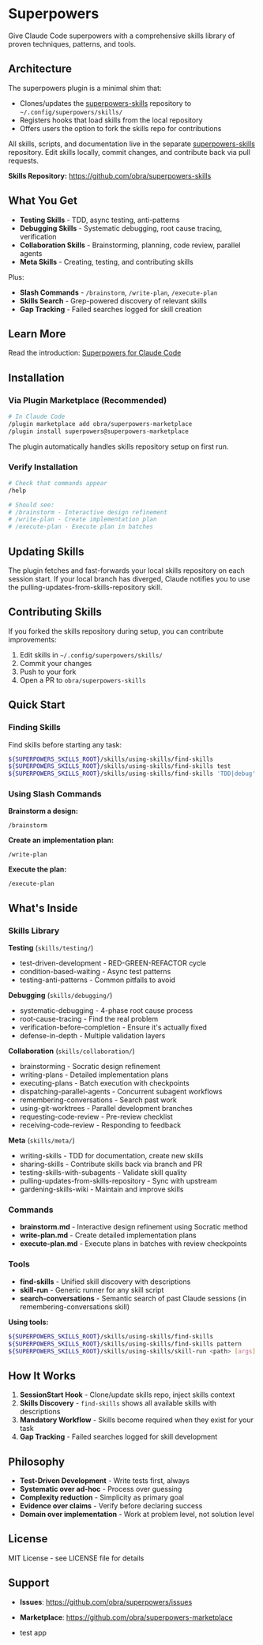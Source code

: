 # Superpowers

Give Claude Code superpowers with a comprehensive skills library of proven techniques, patterns, and tools.

## Architecture

The superpowers plugin is a minimal shim that:
- Clones/updates the [superpowers-skills](https://github.com/obra/superpowers-skills) repository to `~/.config/superpowers/skills/`
- Registers hooks that load skills from the local repository
- Offers users the option to fork the skills repo for contributions

All skills, scripts, and documentation live in the separate [superpowers-skills](https://github.com/obra/superpowers-skills) repository. Edit skills locally, commit changes, and contribute back via pull requests.

**Skills Repository:** https://github.com/obra/superpowers-skills

## What You Get

- **Testing Skills** - TDD, async testing, anti-patterns
- **Debugging Skills** - Systematic debugging, root cause tracing, verification
- **Collaboration Skills** - Brainstorming, planning, code review, parallel agents
- **Meta Skills** - Creating, testing, and contributing skills

Plus:
- **Slash Commands** - `/brainstorm`, `/write-plan`, `/execute-plan`
- **Skills Search** - Grep-powered discovery of relevant skills
- **Gap Tracking** - Failed searches logged for skill creation

## Learn More

Read the introduction: [Superpowers for Claude Code](https://blog.fsck.com/2025/10/09/superpowers/)

## Installation

### Via Plugin Marketplace (Recommended)

```bash
# In Claude Code
/plugin marketplace add obra/superpowers-marketplace
/plugin install superpowers@superpowers-marketplace
```

The plugin automatically handles skills repository setup on first run.

### Verify Installation

```bash
# Check that commands appear
/help

# Should see:
# /brainstorm - Interactive design refinement
# /write-plan - Create implementation plan
# /execute-plan - Execute plan in batches
```

## Updating Skills

The plugin fetches and fast-forwards your local skills repository on each session start. If your local branch has diverged, Claude notifies you to use the pulling-updates-from-skills-repository skill.

## Contributing Skills

If you forked the skills repository during setup, you can contribute improvements:

1. Edit skills in `~/.config/superpowers/skills/`
2. Commit your changes
3. Push to your fork
4. Open a PR to `obra/superpowers-skills`

## Quick Start

### Finding Skills

Find skills before starting any task:

```bash
${SUPERPOWERS_SKILLS_ROOT}/skills/using-skills/find-skills              # All skills with descriptions
${SUPERPOWERS_SKILLS_ROOT}/skills/using-skills/find-skills test         # Filter by pattern
${SUPERPOWERS_SKILLS_ROOT}/skills/using-skills/find-skills 'TDD|debug'  # Regex pattern
```

### Using Slash Commands

**Brainstorm a design:**
```
/brainstorm
```

**Create an implementation plan:**
```
/write-plan
```

**Execute the plan:**
```
/execute-plan
```

## What's Inside

### Skills Library

**Testing** (`skills/testing/`)
- test-driven-development - RED-GREEN-REFACTOR cycle
- condition-based-waiting - Async test patterns
- testing-anti-patterns - Common pitfalls to avoid

**Debugging** (`skills/debugging/`)
- systematic-debugging - 4-phase root cause process
- root-cause-tracing - Find the real problem
- verification-before-completion - Ensure it's actually fixed
- defense-in-depth - Multiple validation layers

**Collaboration** (`skills/collaboration/`)
- brainstorming - Socratic design refinement
- writing-plans - Detailed implementation plans
- executing-plans - Batch execution with checkpoints
- dispatching-parallel-agents - Concurrent subagent workflows
- remembering-conversations - Search past work
- using-git-worktrees - Parallel development branches
- requesting-code-review - Pre-review checklist
- receiving-code-review - Responding to feedback

**Meta** (`skills/meta/`)
- writing-skills - TDD for documentation, create new skills
- sharing-skills - Contribute skills back via branch and PR
- testing-skills-with-subagents - Validate skill quality
- pulling-updates-from-skills-repository - Sync with upstream
- gardening-skills-wiki - Maintain and improve skills

### Commands

- **brainstorm.md** - Interactive design refinement using Socratic method
- **write-plan.md** - Create detailed implementation plans
- **execute-plan.md** - Execute plans in batches with review checkpoints

### Tools

- **find-skills** - Unified skill discovery with descriptions
- **skill-run** - Generic runner for any skill script
- **search-conversations** - Semantic search of past Claude sessions (in remembering-conversations skill)

**Using tools:**
```bash
${SUPERPOWERS_SKILLS_ROOT}/skills/using-skills/find-skills              # Show all skills
${SUPERPOWERS_SKILLS_ROOT}/skills/using-skills/find-skills pattern      # Search skills
${SUPERPOWERS_SKILLS_ROOT}/skills/using-skills/skill-run <path> [args]  # Run any skill script
```

## How It Works

1. **SessionStart Hook** - Clone/update skills repo, inject skills context
2. **Skills Discovery** - `find-skills` shows all available skills with descriptions
3. **Mandatory Workflow** - Skills become required when they exist for your task
4. **Gap Tracking** - Failed searches logged for skill development

## Philosophy

- **Test-Driven Development** - Write tests first, always
- **Systematic over ad-hoc** - Process over guessing
- **Complexity reduction** - Simplicity as primary goal
- **Evidence over claims** - Verify before declaring success
- **Domain over implementation** - Work at problem level, not solution level

## License

MIT License - see LICENSE file for details

## Support

- **Issues**: https://github.com/obra/superpowers/issues
- **Marketplace**: https://github.com/obra/superpowers-marketplace

- test app
